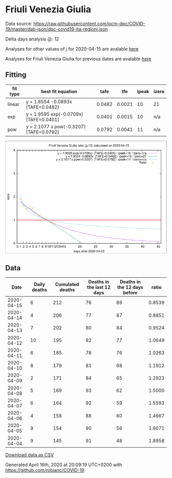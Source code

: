 # Friuli Venezia Giulia

Data source: https://raw.githubusercontent.com/pcm-dpc/COVID-19/master/dati-json/dpc-covid19-ita-regioni.json

Delta days analysis (j): 12

Analyses for other values of j for 2020-04-15 are avalable [here](../2020-04-15/README.md)

Analyses for Friuli Venezia Giulia for previous dates are avalable [here](../README.md)

## Fitting 
|fit type|best fit equation|tafe|tfe|ipeak|izero|
|-------|-----|--------|------|---|---|
|linear|y = 1.8554 -0.0893x  [TAFE=0.0482]|0.0482|0.0021|10|21|
|exp|y = 1.9595 exp(-0.0709x)  [TAFE=0.0401]|0.0401|0.0015|10|n/a|
|pow|y = 2.1077 x pow(-0.3207)  [TAFE=0.0792]|0.0792|0.0041|11|n/a|

![Plot](COVID-19_friuli_venezia_giulia_j12_2020-04-15.png)

## Data
|Date|Daily deaths|Cumulated deaths|Deaths in the last 12 days|Deaths in the 12 days before|ratio|
|----|----------|-----------|-------|--------------------|-----|
|2020-04-15|6|212|76|89|0.8539|
|2020-04-14|4|206|77|87|0.8851|
|2020-04-13|7|202|80|84|0.9524|
|2020-04-12|10|195|82|77|1.0649|
|2020-04-11|6|185|78|76|1.0263|
|2020-04-10|8|179|81|68|1.1912|
|2020-04-09|2|171|84|65|1.2923|
|2020-04-08|5|169|93|62|1.5000|
|2020-04-07|6|164|92|59|1.5593|
|2020-04-06|4|158|88|60|1.4667|
|2020-04-05|9|154|90|56|1.6071|
|2020-04-04|9|145|91|48|1.8958|

[Download data as CSV](COVID-19_friuli_venezia_giulia_j12_2020-04-15.csv)

Generated April 16th, 2020 at 20:09:19 UTC+0200 with https://github.com/robianc/COVID-19
